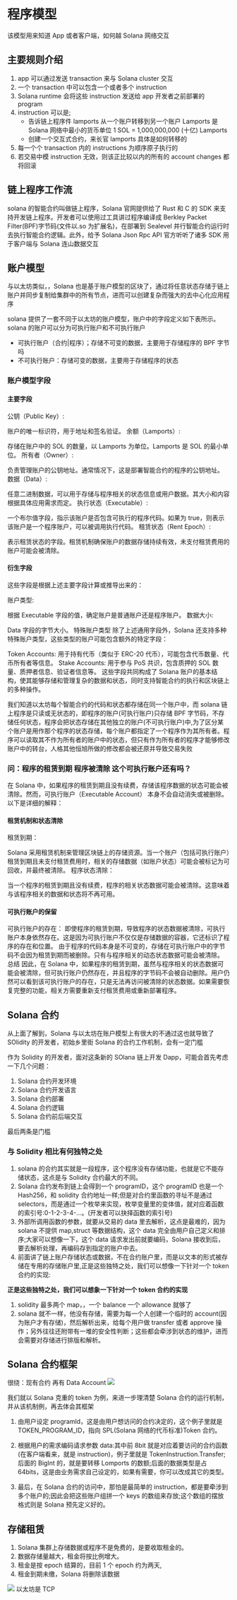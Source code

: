# 程序模型

该模型用来知道 App 或者客户端，如何越 Solana 网络交互

## 主要规则介绍

1. app 可以通过发送 transaction 来与 Solana cluster 交互
2. 一个 transaction 中可以包含一个或者多个 instruction
3. Solana runtime 会将这些 instruction 发送给 app 开发者之前部署的 program
4. instruction 可以是;
   - 告诉链上程序件 lamports 从一个账户转移到另一个账户
     Lamports 是 Solana 网络中最小的货币单位
     1 SOL = 1,000,000,000 (十亿) Lamports
   - 创建一个交互式合约，来长官 lamports 具体是如何转移的
5. 每一个个 transaction 内的 instructions 为顺序原子执行的
6. 若交易中模 instruction 无效，则该正比较以内的所有的 account changes 都将回滚

## 链上程序工作流

solana 的智能合约叫做链上程序，Solana 官网提供给了 Rust 和 C 的 SDK 来支持开发链上程序。开发者可以使用过工具讲过程序编译成 Berkley Packet Filter(BPF)字节码(文件以.so 为扩展名)，在部署到 Sealevel 并行智能合约运行时去执行智能合约逻辑。此外，给予 Solana Json Rpc API 官方听听了诸多 SDK 用于客户端与 Solana 连山数据交互

## 账户模型

与以太坊类似，，Solana 也是基于账户模型的区块了，通过将任意状态存储于链上账户并同步复制给集群中的所有节点，进而可以创建复杂而强大的去中心化应用程序

solana 提供了一套不同于以太坊的账户模型，账户中的字段定义如下表所示。solana 的账户可以分为可执行账户和不可执行账户

- 可执行账户（合约|程序）；存储不可变的数据，主要用于存储程序的 BPF 字节吗
- 不可执行账户：存储可变的数据，主要用于存储程序的状态

### 账户模型字段

#### 主要字段

公钥（Public Key）:

账户的唯一标识符，用于地址和签名验证。
余额（Lamports）:

存储在账户中的 SOL 的数量，以 Lamports 为单位。Lamports 是 SOL 的最小单位。
所有者（Owner）:

负责管理账户的公钥地址。通常情况下，这是部署智能合约的程序的公钥地址。
数据（Data）:

任意二进制数据，可以用于存储与程序相关的状态信息或用户数据。其大小和内容根据具体应用需求而定。
执行状态（Executable）:

一个布尔值字段，指示该账户是否包含可执行的程序代码。如果为 true，则表示该账户是一个程序账户，可以被调用执行代码。
租赁状态（Rent Epoch）:

表示租赁状态的字段。租赁机制确保账户的数据存储持续有效，未支付租赁费用的账户可能会被清除。

#### 衍生字段

这些字段是根据上述主要字段计算或推导出来的：

账户类型:

根据 Executable 字段的值，确定账户是普通账户还是程序账户。
数据大小:

Data 字段的字节大小。
特殊账户类型
除了上述通用字段外，Solana 还支持多种特殊账户类型，这些类型的账户可能包含额外的特定字段：

Token Accounts: 用于持有代币（类似于 ERC-20 代币），可能包含代币数量、代币所有者等信息。
Stake Accounts: 用于参与 PoS 共识，包含质押的 SOL 数量、质押者信息、验证者信息等。
这些字段共同构成了 Solana 账户的基本结构，使其能够存储和管理复杂的数据和状态，同时支持智能合约的执行和区块链上的多种操作。

我们知道以太坊每个智能合约的代码和状态都存储在同一个账户中，而 solana 链上程序是只读或无状态的，即程序的账户(可执行账户)只存储 BPF 字节码，不存储任何状态，程序会把状态存储在其他独立的账户(不可执行账户)中,为了区分某个账户是用作那个程序的状态存储，每个账户都指定了一个程序作为其所有者。程序可以读取其不作为所有者的账户中的状态，但只有作为所有者的程序才能够修改账户中的转台，人格其他恒旭所做的修改都会被还原并导致交易失败

### 问：程序的租赁到期 程序被清除 这个可执行账户还有吗？

在 Solana 中，如果程序的租赁到期且没有续费，存储该程序数据的状态可能会被清除。然而，可执行账户（Executable Account） 本身不会自动消失或被删除。以下是详细的解释：

#### 租赁机制和状态清除

租赁到期：

Solana 采用租赁机制来管理区块链上的存储资源。当一个账户（包括可执行账户）租赁到期且未支付租赁费用时，相关的存储数据（如账户状态）可能会被标记为可回收，并最终被清除。
程序状态清除：

当一个程序的租赁到期且没有续费，程序的相关状态数据可能会被清除。这意味着与该程序相关的数据和状态将不再可用。

#### 可执行账户的保留

可执行账户的存在：
即使程序的租赁到期，导致程序的状态数据被清除，可执行账户本身依然存在。这是因为可执行账户不仅仅是存储数据的容器，它还标识了程序的存在和位置。
由于程序的代码本身是不可变的，存储在可执行账户中的字节码不会因为租赁到期而被删除。只有与程序相关的动态状态数据可能会被清除。
总结
因此，在 Solana 中，如果程序的租赁到期，虽然与程序相关的状态数据可能会被清除，但可执行账户仍然存在，并且程序的字节码不会被自动删除。用户仍然可以看到该可执行账户的存在，只是无法再访问被清除的状态数据。如果需要恢复完整的功能，相关方需要重新支付租赁费用或重新部署程序。

## Solana 合约

从上面了解到，Solana 与以太坊在账户模型上有很大的不通过这也就导致了 SOlidity 的开发者，初始乡里街 Solana 的合约工作机制，会有一定门槛

作为 Solidity 的开发者，面对这条新的 SOlana 链上开发 Dapp，可能会首先考虑一下几个问题：

1. Solana 合约开发环境
2. Solana 合约开发语言
3. Solana 合约部署
4. Solana 合约逻辑
5. Solana 合约前后端交互

最后两条是门槛

### 与 Solidity 相比有何独特之处

1. solana 的合约其实就是一段程序，这个程序没有存储功能，也就是它不能存储状态，这点是与 Solidity 合约最大的不同。
2. Solana 合约发布到链上会得到一个 programID，这个 programID 也是一个 Hash256，和 solidity 合约地址一样;但是对合约里函数的寻址不是通过 selectors，而是通过一个枚举来实现，枚举变量里的变体值，就对应着函数的索引号:0-1-2-3-4-…。(开发者可以抉择函数的索引号)
3. 外部所调用函数的参数，就要从交易的 data 里去解析，这点是最难的，因为 solana 不提供 map,struct 等数据结构，这个 data 完全由用户自己定义和排序;大家可以想像一下，这个 data 请求发出前就要编码，Solana 接收到后，要去解析处理，再编码存到指定的账户中去。
4. 前面讲了链上账户存储状态或数据，不在合约账户里，而是以文本的形式被存储在专用的存储账户里,正是这些独特之处，我们可以想像一下针对一个 token 合约的实现:

**正是这些独特之处，我们可以想象一下针对一个 token 合约的实现**

1. solidity 最多两个 map，，一个 balance 一个 allowance 就够了
2. solana 就不一样，他没有存储，需要为每一个人创建一个临时的 account(因为账户才有存储)，然后解析出来，给每个用户做 transfer 或者 approve 操作；另外往往还附带有一堆的安全性判断；这些都会牵涉到状态的维护，进而会需要对存储进行排版和解析。

## Solana 合约框架

很绕：现有合约 再有 Data Account
![](./image/合约框架.png)

我们就以 Solana 克重的 token 为例，来进一步理清楚 Solana 合约的运行机制，并从该机制例，再去体会其框架

<!-- 先写上 -->

1. 由用户设定 programld，这是由用户想访问的合约决定的，这个例子里就是 TOKEN_PROGRAM_ID，指向 SPL(Solana 网络的代币标准)Token 合约。

2. 根据用户的需求编码请求参数 data:其中前 8bit 就是对应着要访问的合约函数(在客户端看来，就是 instruction)，例子里就是 Tokenlnstruction.Transfer;后面的 BigInt 的，就是要转移 Lomports 的数额;后面的数据类型是占 64bits，这是由业务需求自己设定的，如果有需要，你可以改成其它的类型。
3. 最后，在 Solana 合约的访问中，那怕是最简单的 instruction，都是要牵涉到多个账户的;因此会把这些账户组拼一个 keys 的数组来存放;这个数组的摆放格式则是 Solana 预先定义好的。

## 存储租赁

1. Solana 集群上存储数据或程序不是免费的，是要收取租金的。
2. 数据存储量越大，租金将按比例增大。
3. 租金是按 epoch 结算的，目前 1 个 epoch 约为两天,
4. 租金到期未缴，Solana 将删除该数据

![](./image/交易.png)
以太坊是 TCP

